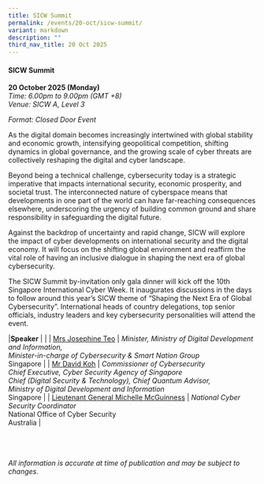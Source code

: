 ```yaml
---
title: SICW Summit
permalink: /events/20-oct/sicw-summit/
variant: markdown
description: ""
third_nav_title: 20 Oct 2025
---
```

#### **SICW Summit**

**20 October 2025 (Monday)**  
*Time: 6.00pm to 9.00pm (GMT +8)*
<br>*Venue: SICW A, Level 3*

*Format: Closed Door Event*

As the digital domain becomes increasingly intertwined with global stability and economic growth, intensifying geopolitical competition, shifting dynamics in global governance, and the growing scale of cyber threats are collectively reshaping the digital and cyber landscape.

Beyond being a technical challenge, cybersecurity today is a strategic imperative that impacts international security, economic prosperity, and societal trust. The interconnected nature of cyberspace means that developments in one part of the world can have far-reaching consequences elsewhere, underscoring the urgency of building common ground and share responsibility in safeguarding the digital future.

Against the backdrop of uncertainty and rapid change, SICW will explore the impact of cyber developments on international security and the digital economy. It will focus on the shifting global environment and reaffirm the vital role of having an inclusive dialogue in shaping the next era of global cybersecurity.

The SICW Summit by-invitation only gala dinner will kick off the 10th Singapore International Cyber Week. It inaugurates discussions in the days to follow around this year’s SICW theme of “Shaping the Next Era of Global Cybersecurity”. International heads of country delegations, top senior officials, industry leaders and key cybersecurity personalities will attend the event.

|**Speaker**          |                                                              |
| [Mrs Josephine Teo](/speakers/mrs-josephine-teo/)  | *Minister, Ministry of Digital Development and Information, <br>Minister-in-charge of Cybersecurity &amp; Smart Nation Group*<br>Singapore      |
| [Mr David Koh](/speakers/mr-david-koh/)  | *Commissioner of Cybersecurity<br>Chief Executive, Cyber Security Agency of Singapore<br>Chief (Digital Security &amp; Technology), Chief Quantum Advisor,<br>Ministry of Digital Development and Information*<br>Singapore      |
| [Lieutenant General Michelle McGuinness](/speakers/lieutenant-general-michelle-mcguinness/)  | *National Cyber Security Coordinator*<br>National Office of Cyber Security<br>Australia      |

<br><br><br>
*All information is accurate at time of publication and may be subject to changes.*